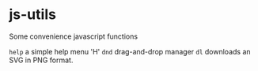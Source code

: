 # js-utils
Some convenience javascript functions

`help`  a simple help menu 'H'
`dnd`   drag-and-drop manager
`dl`    downloads an SVG in PNG format.
